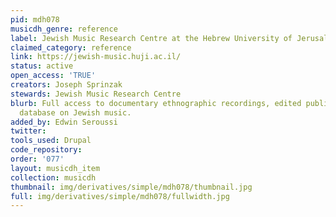 ```yaml
---
pid: mdh078
musicdh_genre: reference
label: Jewish Music Research Centre at the Hebrew University of Jerusalem
claimed_category: reference
link: https://jewish-music.huji.ac.il/
status: active
open_access: 'TRUE'
creators: Joseph Sprinzak
stewards: Jewish Music Research Centre
blurb: Full access to documentary ethnographic recordings, edited publications and
  database on Jewish music.
added_by: Edwin Seroussi
twitter:
tools_used: Drupal
code_repository:
order: '077'
layout: musicdh_item
collection: musicdh
thumbnail: img/derivatives/simple/mdh078/thumbnail.jpg
full: img/derivatives/simple/mdh078/fullwidth.jpg
---
```


